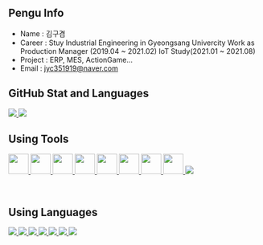 
## Pengu Info

- Name : 김구겸
- Career : Stuy Industrial Engineering in Gyeongsang Univercity
           Work as Production Manager (2019.04 ~ 2021.02)
           IoT Study(2021.01 ~ 2021.08) 
- Project : ERP, MES, ActionGame...
- Email : jyc351919@naver.com

## GitHub Stat and Languages
<p align='left'>
  <a href="https://github.com/kg4543">
    <img src="https://github-readme-stats.vercel.app/api?username=kg4543&theme=onedark&show_icons=true"/>
    <img src="https://github-readme-stats.vercel.app/api/top-langs/?username=kg4543&theme=onedark&layout=compact"/>
  </a>
</p>

## Using Tools
<p align='left'>
  <a href="https://github.com/kg4543">
    <img height="40" src="https://img.icons8.com/color/48/000000/visual-studio-2019.png">
    <img height="40" src="https://img.icons8.com/fluent/48/000000/visual-studio-code-2019.png">
    <img height="40" src="https://d1jnx9ba8s6j9r.cloudfront.net/blog/wp-content/uploads/2019/10/logo.png">
    <img height="40" src="https://img.icons8.com/color/48/000000/raspberry-pi.png">
    <img height="40" src="https://upload.wikimedia.org/wikipedia/commons/b/b6/PuTTY_icon_128px.png">
    <img height="40" src="https://mosquitto.org/stickers/mosquitto-mono.png">
    <img height="40" src="https://img.icons8.com/fluent/48/000000/vmware-workstation-player.png">
    <img height="40" src="https://taiwebs.com/upload/icons/vnc-connect-enterprise220-220.png">   
    <img src="https://img.icons8.com/fluent/48/000000/unity.png"/>
  </a>
</p>
<br/>

## Using Languages
<p align='left'>
  <a href="https://github.com/kg4543">
    <img src="https://img.icons8.com/color/48/000000/c-programming.png"/>
    <img src="https://img.icons8.com/color/48/000000/c-plus-plus-logo.png"/>
    <img src="https://img.icons8.com/color/50/000000/c-sharp-logo.png"/>
    <img src="https://img.icons8.com/color/48/000000/python--v1.png"/>
    <img src="https://img.icons8.com/color/48/000000/html-5--v1.png"/>
    <img src="https://img.icons8.com/color/48/000000/css3.png"/>
    <img src="https://img.icons8.com/ios-filled/50/000000/javascript-logo.png"/>
  </a>
</p>

<br/>

